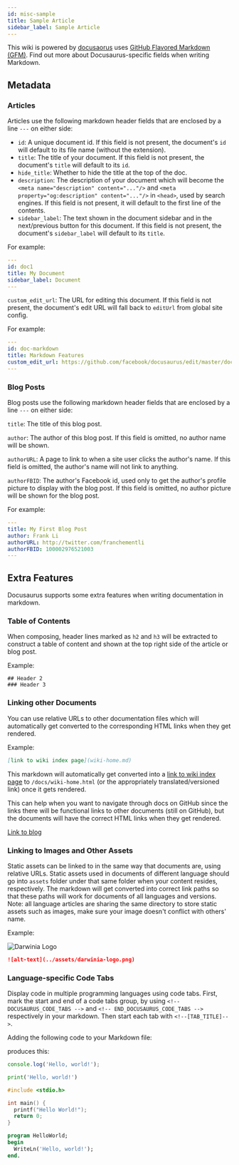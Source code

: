 ```yaml
---
id: misc-sample
title: Sample Article
sidebar_label: Sample Article
---
```


This wiki is powered by [docusaorus](https://docusaurus.io/) uses [GitHub Flavored Markdown (GFM)](https://guides.github.com/features/mastering-markdown/). Find out more about Docusaurus-specific fields when writing Markdown.

## Metadata

### Articles

Articles use the following markdown header fields that are enclosed by a line `---` on either side:

- `id`: A unique document id. If this field is not present, the document's `id` will default to its file name (without the extension).
- `title`: The title of your document. If this field is not present, the document's `title` will default to its `id`.
- `hide_title`: Whether to hide the title at the top of the doc.
- `description`: The description of your document which will become the `<meta name="description" content="..."/>` and `<meta property="og:description" content="..."/>` in `<head>`, used by search engines. If this field is not present, it will default to the first line of the contents.
- `sidebar_label`: The text shown in the document sidebar and in the next/previous button for this document. If this field is not present, the document's `sidebar_label` will default to its `title`.

For example:

```yaml
---
id: doc1
title: My Document
sidebar_label: Document
---

```

`custom_edit_url`: The URL for editing this document. If this field is not present, the document's edit URL will fall back to `editUrl` from global site config. 

For example:

```yaml
---
id: doc-markdown
title: Markdown Features
custom_edit_url: https://github.com/facebook/docusaurus/edit/master/docs/api-doc-markdown.md
---

```

### Blog Posts

Blog posts use the following markdown header fields that are enclosed by a line `---` on either side:

`title`: The title of this blog post.

`author`: The author of this blog post. If this field is omitted, no author name will be shown.

`authorURL`: A page to link to when a site user clicks the author's name. If this field is omitted, the author's name will not link to anything.

`authorFBID`: The author's Facebook id, used only to get the author's profile picture to display with the blog post. If this field is omitted, no author picture will be shown for the blog post.

For example:

```yaml
---
title: My First Blog Post
author: Frank Li
authorURL: http://twitter.com/franchementli
authorFBID: 100002976521003
---

```

## Extra Features

Docusaurus supports some extra features when writing documentation in markdown.

### Table of Contents

When composing, header lines marked as `h2` and `h3` will be extracted to construct a table of content and shown at the top right side of the article or blog post.

Example:

```
## Header 2
### Header 3
```

### Linking other Documents

You can use relative URLs to other documentation files which will automatically get converted to the corresponding HTML links when they get rendered.

Example:

```md
[link to wiki index page](wiki-home.md)
```

This markdown will automatically get converted into a [link to wiki index page](wiki-home.md) to `/docs/wiki-home.html` (or the appropriately translated/versioned link) once it gets rendered.  

This can help when you want to navigate through docs on GitHub since the links there will be functional links to other documents (still on GitHub), but the documents will have the correct HTML links when they get rendered.

[Link to blog](../../blog)

### Linking to Images and Other Assets

Static assets can be linked to in the same way that documents are, using relative URLs. Static assets used in documents of different language should go into `assets` folder under that same folder when your content resides, respectively. The markdown will get converted into correct link paths so that these paths will work for documents of all languages and versions.  Note: all language articles are sharing the same directory to store static assets such as images, make sure your image doesn't conflict with others' name.

Example:

![Darwinia Logo](../assets/darwinia-logo.png)

```md
![alt-text](../assets/darwinia-logo.png)
```

### Language-specific Code Tabs

Display code in multiple programming languages using code tabs. First, mark the start and end of a code tabs group, by using `<!-- DOCUSAURUS_CODE_TABS -->` and `<!-- END_DOCUSAURUS_CODE_TABS -->` respectively in your markdown. Then start each tab with `<!--[TAB_TITLE]-->`.

Adding the following code to your Markdown file:

<script src="https://gist.github.com/yangshun/d36d04f383c40beb3f31dd2a16666f6c.js"></script>

produces this:

<!--DOCUSAURUS_CODE_TABS-->

<!--JavaScript-->

```js
console.log('Hello, world!');
```

<!--Python-->

```py
print('Hello, world!')
```

<!--C-->

```C
#include <stdio.h>

int main() {
  printf("Hello World!");
  return 0;
}
```

<!--Pascal-->

```Pascal
program HelloWorld;
begin
  WriteLn('Hello, world!');
end.
```

<!--END_DOCUSAURUS_CODE_TABS-->
